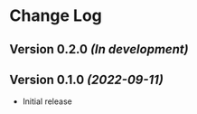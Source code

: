 # Change Log

Version 0.2.0 *(In development)*
--------------------------------

Version 0.1.0 *(2022-09-11)*
----------------------------

- Initial release

